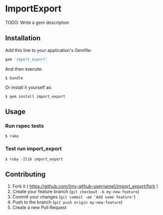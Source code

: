 # ImportExport

TODO: Write a gem description

## Installation

Add this line to your application's Gemfile:

```ruby
gem 'import_export'
```

And then execute:

    $ bundle

Or install it yourself as:

    $ gem install import_export

## Usage

### Run rspec tests
    $ rake

### Test run import_export
    $ ruby -Ilib import_export

## Contributing

1. Fork it ( https://github.com/[my-github-username]/import_export/fork )
2. Create your feature branch (`git checkout -b my-new-feature`)
3. Commit your changes (`git commit -am 'Add some feature'`)
4. Push to the branch (`git push origin my-new-feature`)
5. Create a new Pull Request
